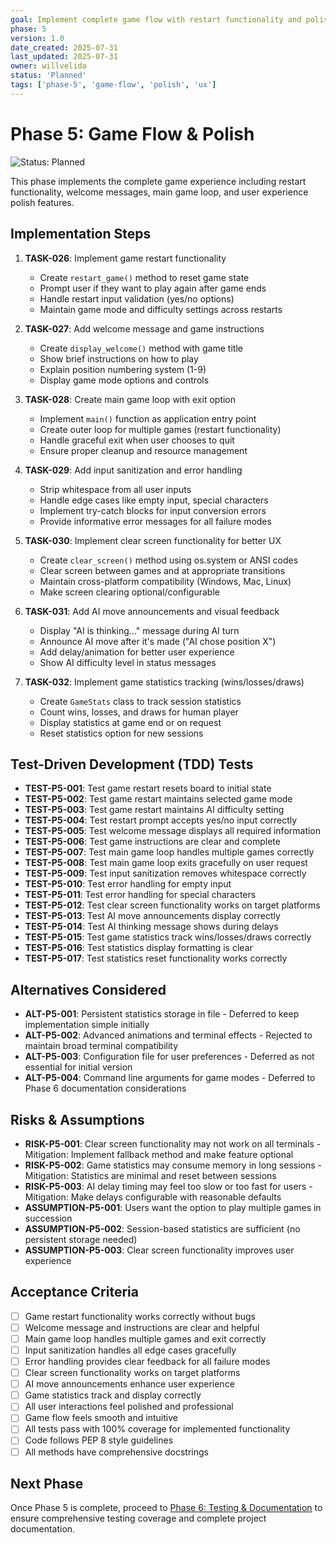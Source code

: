```yaml
---
goal: Implement complete game flow with restart functionality and polish features
phase: 5
version: 1.0
date_created: 2025-07-31
last_updated: 2025-07-31
owner: willvelida
status: 'Planned'
tags: ['phase-5', 'game-flow', 'polish', 'ux']
---
```


# Phase 5: Game Flow & Polish

![Status: Planned](https://img.shields.io/badge/status-Planned-blue)

This phase implements the complete game experience including restart functionality, welcome messages, main game loop, and user experience polish features.

## Implementation Steps

1. **TASK-026**: Implement game restart functionality
   - Create `restart_game()` method to reset game state
   - Prompt user if they want to play again after game ends
   - Handle restart input validation (yes/no options)
   - Maintain game mode and difficulty settings across restarts

2. **TASK-027**: Add welcome message and game instructions
   - Create `display_welcome()` method with game title
   - Show brief instructions on how to play
   - Explain position numbering system (1-9)
   - Display game mode options and controls

3. **TASK-028**: Create main game loop with exit option
   - Implement `main()` function as application entry point
   - Create outer loop for multiple games (restart functionality)
   - Handle graceful exit when user chooses to quit
   - Ensure proper cleanup and resource management

4. **TASK-029**: Add input sanitization and error handling
   - Strip whitespace from all user inputs
   - Handle edge cases like empty input, special characters
   - Implement try-catch blocks for input conversion errors
   - Provide informative error messages for all failure modes

5. **TASK-030**: Implement clear screen functionality for better UX
   - Create `clear_screen()` method using os.system or ANSI codes
   - Clear screen between games and at appropriate transitions
   - Maintain cross-platform compatibility (Windows, Mac, Linux)
   - Make screen clearing optional/configurable

6. **TASK-031**: Add AI move announcements and visual feedback
   - Display "AI is thinking..." message during AI turn
   - Announce AI move after it's made ("AI chose position X")
   - Add delay/animation for better user experience
   - Show AI difficulty level in status messages

7. **TASK-032**: Implement game statistics tracking (wins/losses/draws)
   - Create `GameStats` class to track session statistics
   - Count wins, losses, and draws for human player
   - Display statistics at game end or on request
   - Reset statistics option for new sessions

## Test-Driven Development (TDD) Tests

- **TEST-P5-001**: Test game restart resets board to initial state
- **TEST-P5-002**: Test game restart maintains selected game mode
- **TEST-P5-003**: Test game restart maintains AI difficulty setting
- **TEST-P5-004**: Test restart prompt accepts yes/no input correctly
- **TEST-P5-005**: Test welcome message displays all required information
- **TEST-P5-006**: Test game instructions are clear and complete
- **TEST-P5-007**: Test main game loop handles multiple games correctly
- **TEST-P5-008**: Test main game loop exits gracefully on user request
- **TEST-P5-009**: Test input sanitization removes whitespace correctly
- **TEST-P5-010**: Test error handling for empty input
- **TEST-P5-011**: Test error handling for special characters
- **TEST-P5-012**: Test clear screen functionality works on target platforms
- **TEST-P5-013**: Test AI move announcements display correctly
- **TEST-P5-014**: Test AI thinking message shows during delays
- **TEST-P5-015**: Test game statistics track wins/losses/draws correctly
- **TEST-P5-016**: Test statistics display formatting is clear
- **TEST-P5-017**: Test statistics reset functionality works correctly

## Alternatives Considered

- **ALT-P5-001**: Persistent statistics storage in file - Deferred to keep implementation simple initially
- **ALT-P5-002**: Advanced animations and terminal effects - Rejected to maintain broad terminal compatibility
- **ALT-P5-003**: Configuration file for user preferences - Deferred as not essential for initial version
- **ALT-P5-004**: Command line arguments for game modes - Deferred to Phase 6 documentation considerations

## Risks & Assumptions

- **RISK-P5-001**: Clear screen functionality may not work on all terminals - Mitigation: Implement fallback method and make feature optional
- **RISK-P5-002**: Game statistics may consume memory in long sessions - Mitigation: Statistics are minimal and reset between sessions
- **RISK-P5-003**: AI delay timing may feel too slow or too fast for users - Mitigation: Make delays configurable with reasonable defaults
- **ASSUMPTION-P5-001**: Users want the option to play multiple games in succession
- **ASSUMPTION-P5-002**: Session-based statistics are sufficient (no persistent storage needed)
- **ASSUMPTION-P5-003**: Clear screen functionality improves user experience

## Acceptance Criteria

- [ ] Game restart functionality works correctly without bugs
- [ ] Welcome message and instructions are clear and helpful
- [ ] Main game loop handles multiple games and exit correctly
- [ ] Input sanitization handles all edge cases gracefully
- [ ] Error handling provides clear feedback for all failure modes
- [ ] Clear screen functionality works on target platforms
- [ ] AI move announcements enhance user experience
- [ ] Game statistics track and display correctly
- [ ] All user interactions feel polished and professional
- [ ] Game flow feels smooth and intuitive
- [ ] All tests pass with 100% coverage for implemented functionality
- [ ] Code follows PEP 8 style guidelines
- [ ] All methods have comprehensive docstrings

## Next Phase

Once Phase 5 is complete, proceed to [Phase 6: Testing & Documentation](phase-6-testing-documentation.md) to ensure comprehensive testing coverage and complete project documentation.
